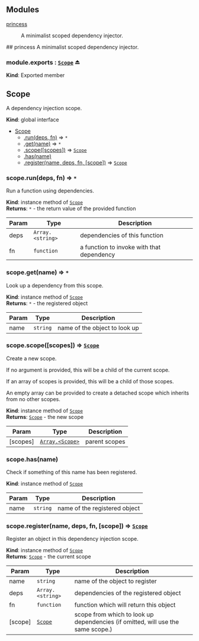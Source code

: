 ## Modules
<dl>
<dt><a href="#module_princess">princess</a></dt>
<dd><p>A minimalist scoped dependency injector.</p>
</dd>
</dl>
<a name="module_princess"></a>
## princess
A minimalist scoped dependency injector.

<a name="exp_module_princess--module.exports"></a>
### module.exports : <code>[Scope](#Scope)</code> ⏏
**Kind**: Exported member  
<a name="Scope"></a>
## Scope
A dependency injection scope.

**Kind**: global interface  

* [Scope](#Scope)
  * [.run(deps, fn)](#Scope+run) ⇒ <code>\*</code>
  * [.get(name)](#Scope+get) ⇒ <code>\*</code>
  * [.scope([scopes])](#Scope+scope) ⇒ <code>[Scope](#Scope)</code>
  * [.has(name)](#Scope+has)
  * [.register(name, deps, fn, [scope])](#Scope+register) ⇒ <code>[Scope](#Scope)</code>

<a name="Scope+run"></a>
### scope.run(deps, fn) ⇒ <code>\*</code>
Run a function using dependencies.

**Kind**: instance method of <code>[Scope](#Scope)</code>  
**Returns**: <code>\*</code> - the return value of the provided function  

| Param | Type | Description |
| --- | --- | --- |
| deps | <code>Array.&lt;string&gt;</code> | dependencies of this function |
| fn | <code>function</code> | a function to invoke with that dependency |

<a name="Scope+get"></a>
### scope.get(name) ⇒ <code>\*</code>
Look up a dependency from this scope.

**Kind**: instance method of <code>[Scope](#Scope)</code>  
**Returns**: <code>\*</code> - the registered object  

| Param | Type | Description |
| --- | --- | --- |
| name | <code>string</code> | name of the object to look up |

<a name="Scope+scope"></a>
### scope.scope([scopes]) ⇒ <code>[Scope](#Scope)</code>
Create a new scope.

If no argument is provided, this will be a child of the
current scope.

If an array of scopes is provided, this will be a child
of those scopes.

An empty array can be provided to create a detached scope
which inherits from no other scopes.

**Kind**: instance method of <code>[Scope](#Scope)</code>  
**Returns**: <code>[Scope](#Scope)</code> - the new scope  

| Param | Type | Description |
| --- | --- | --- |
| [scopes] | <code>[Array.&lt;Scope&gt;](#Scope)</code> | parent scopes |

<a name="Scope+has"></a>
### scope.has(name)
Check if something of this name has been registered.

**Kind**: instance method of <code>[Scope](#Scope)</code>  

| Param | Type | Description |
| --- | --- | --- |
| name | <code>string</code> | name of the registered object |

<a name="Scope+register"></a>
### scope.register(name, deps, fn, [scope]) ⇒ <code>[Scope](#Scope)</code>
Register an object in this dependency injection scope.

**Kind**: instance method of <code>[Scope](#Scope)</code>  
**Returns**: <code>[Scope](#Scope)</code> - the current scope  

| Param | Type | Description |
| --- | --- | --- |
| name | <code>string</code> | name of the object to register |
| deps | <code>Array.&lt;string&gt;</code> | dependencies of the registered object |
| fn | <code>function</code> | function which will return this object |
| [scope] | <code>[Scope](#Scope)</code> | scope from which to look up dependencies        (if omitted, will use the same scope.) |

